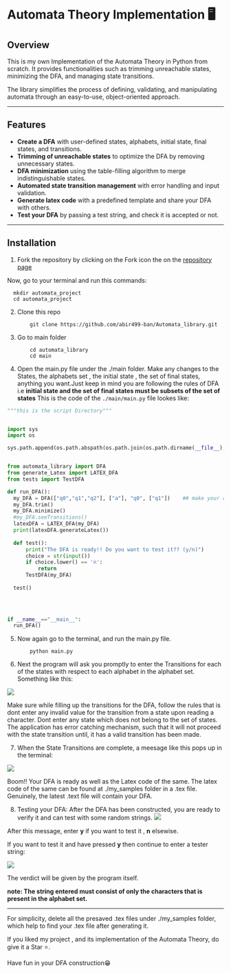 # Automata Theory Implementation 🖥️

## Overview  
This is my own Implementation of the Automata Theory  in Python from scratch. It provides functionalities such as trimming unreachable states, minimizing the DFA, and managing state transitions.

The library simplifies the process of defining, validating, and manipulating automata through an easy-to-use, object-oriented approach.

---

## Features  
- **Create a DFA** with user-defined states, alphabets, initial state, final states, and transitions.  
- **Trimming of unreachable states** to optimize the DFA by removing unnecessary states.  
- **DFA minimization** using the table-filling algorithm to merge indistinguishable states.  
- **Automated state transition management** with error handling and input validation.
- **Generate latex code** with a predefined template and share your DFA with others.
- **Test your DFA** by passing a test string, and check it is accepted or not.

---

## Installation  
1. Fork the repository by clicking on the Fork icon the on the [repository page](https://github.com/abir499-ban/Automata_library)
   
  Now, go to your terminal and run this commands:
```bsh
  mkdir automata_project
  cd automata_project
  ```
2. Clone this repo
   ```bsh
       git clone https://github.com/abir499-ban/Automata_library.git
   ```
3. Go to main folder
   ```bsh
       cd automata_library
       cd main
   ```
4. Open the main.py file under the ./main folder. Make any changes to the States, the alphabets set , the initial state , the set of final states, anything you want.Just keep in mind you are following the rules of DFA i.e **initial state and the set of final states must be subsets of the set of states**
  This is the code of the `./main/main.py` file lookes like:
  ```python
  """this is the script Directory"""


import sys
import os

sys.path.append(os.path.abspath(os.path.join(os.path.dirname(__file__),  "..")))


from automata_library import DFA
from generate_Latex import LATEX_DFA
from tests import TestDFA

def run_DFA():
    my_DFA = DFA(["q0","q1","q2"], ["a"], "q0", ["q1"])    ## make your changes here. The order is the set of states , the Alphabet set , the Initial State, and the Set of final States
    my_DFA.trim()
    my_DFA.minimize()
    #my_DFA.seeTransitions()
    latexDFA = LATEX_DFA(my_DFA)
    print(latexDFA.generateLatex())
    
    def test():
        print("The DFA is ready!! Do you want to test it?? (y/n)")
        choice = str(input())
        if choice.lower() == 'n':
            return
        TestDFA(my_DFA)
        
    test()
        
    


if __name__=="__main__":
    run_DFA()
```
5. Now again go to the terminal, and run the main.py file.
     ```bsh
         python main.py
     ```
6. Next the program will ask you promptly to enter the Transitions for each of the states with respect to each alphabet in the alphabet set.
   Something like this:

   
  ![](https://i.imgur.com/XR678fj.png)

Make sure while filling up the transitions for the DFA, follow the rules that is dont enter any invalid value for the transition from a state upon reading a character. Dont enter any state which does not belong to the set of states.
The application has error catching mechanism, such that it will not proceed with the state transition until, it has a valid transition has been made.

7. When the State Transitions are complete, a meesage like this pops up in the terminal:

![](https://i.imgur.com/s802SqP.png)

Boom!! Your DFA is ready as well as the Latex code of the same. The latex code of the same can be found at ./my_samples folder in a .tex file. Genuinely, the latest .text file will contain your DFA.

8. Testing your DFA:
   After the DFA has been constructed, you are ready to verify it and can test with some random strings.
   ![](https://i.imgur.com/zf1nHG5.png)

  After this message, enter **y** if you want to test it , **n** elsewise.

  If you want to test it and have pressed **y** then continue to enter a tester string:

  ![](blob:https://imgur.com/16717157-e014-4c92-b789-e14f6cb5bc58)

  The verdict will be given by the program itself.

  **note: The string entered must consist of only the characters that is present in the alphabet set.**

-----------------------------------------------------------------------------------

For simplicity, delete all the presaved .tex files under ./my_samples folder, which help to find your .tex file after generating it.


If you liked my project , and its implementation of the Automata Theory, do give it a Star ⭐.

Have fun in your DFA construction😁
